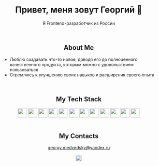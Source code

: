 <div align="center">
    <h1>Привет, меня зовут Георгий 👋</h1>
    <p>Я Frontend-разработчик из России</p>
</div>
<br>
<div>
    <h2 align="center">About Me</h2>
    <ul>
        <li>Люблю создавать что-то новое, доводя его до полноценного качественного продукта, которым можно с удовольствием пользоваться </li>
        <li>Стремлюсь к улучшению своих навыков и расширения своего опыта</li>
    </ul>
</div>
<br>
<div align="center">
    <h2>My Tech Stack</h2>
    <img height="30" src="https://img.shields.io/badge/html5-%23E34F26.svg?style=for-the-badge&logo=html5&logoColor=white">
    <img height="30" src="https://img.shields.io/badge/css3-%231572B6.svg?style=for-the-badge&logo=css3&logoColor=white">
    <img height="30" src="https://img.shields.io/badge/javascript-%23323330.svg?style=for-the-badge&logo=javascript&logoColor=%23F7DF1E">
    <img height="30" src="https://img.shields.io/badge/SASS-hotpink.svg?style=for-the-badge&logo=SASS&logoColor=white">
    <img height="30" src="https://img.shields.io/badge/GULP-%23CF4647.svg?style=for-the-badge&logo=gulp&logoColor=white">
    <img height="30" src="https://img.shields.io/badge/webpack-%238DD6F9.svg?style=for-the-badge&logo=webpack&logoColor=black">
    <img height="30" src="https://img.shields.io/badge/typescript-%23007ACC.svg?style=for-the-badge&logo=typescript&logoColor=white">
    <img height="30" src="https://img.shields.io/badge/react-%2320232a.svg?style=for-the-badge&logo=react&logoColor=%2361DAFB">
    <img height="30" src="https://img.shields.io/badge/redux-%23593d88.svg?style=for-the-badge&logo=redux&logoColor=white">
    <img height="30" src="https://img.shields.io/badge/NPM-%23CB3837.svg?style=for-the-badge&logo=npm&logoColor=white">
    <img height="30" src="https://img.shields.io/badge/-jest-%23C21325?style=for-the-badge&logo=jest&logoColor=white">
    <img height="30" src="https://img.shields.io/badge/git-%23F05033.svg?style=for-the-badge&logo=git&logoColor=white">
</div>
<br>
<div align="center">
    <h2>My Contacts</h2>
    <a href="mailto:georgy.medvedsky@yandex.ru">georgy.medvedsky@yandex.ru</a>
    <br>
    <br>
    <a href="https://t.me/@GeorgyMedvedsky">
        <img height="20" src="https://img.shields.io/badge/Telegram-2CA5E0?style=for-the-badge&logo=telegram&logoColor=white">
    </a>
</div>
